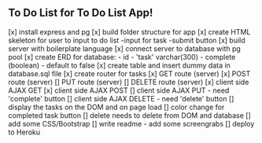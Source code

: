 ## To Do List for To Do List App!

[x] install express and pg
[x] build folder structure for app
[x] create HTML skeleton for user to input to do list
    -input for task
    -submit button 
[x] build server with boilerplate language
[x] connect server to database with pg pool
[x] create ERD for database:
    - id
    - 'task' varchar(300)
    - complete (boolean) - default to false
[x] create table and insert dummy data in database.sql file
[x] create router for tasks
    [x] GET route (server)
    [x] POST route (server)
    [] PUT route (server)
    [] DELETE route (server)
[x] client side AJAX GET
[x] client side AJAX POST
[] client side AJAX PUT
    - need 'complete' button 
[] client side AJAX DELETE
    - need 'delete' button
[] display the tasks on the DOM and on page load
[] color change for completed task button
[] delete needs to delete from DOM and database
[] add some CSS/Bootstrap
[] write readme - add some screengrabs
[] deploy to Heroku

